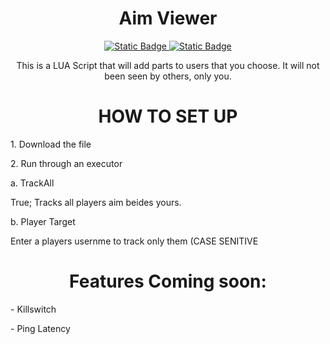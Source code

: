 
<h1 align="center">
Aim Viewer
</h1>

<p align="center">
<a href= "https://github.com/SomeRandomDeveloperReal/AimViewerV_1.0"><img alt="Static Badge" src="https://img.shields.io/badge/LISENCE-UNLISENCED-red?style=for-the-badge&logo=github">
<a href= "https://github.com/SomeRandomDeveloperReal/AimViewerV_1.0"><img alt="Static Badge" src="https://img.shields.io/badge/Script%20Version-1.0.0-green?style=for-the-badge">
</a>

</p>

<p align="center">
This is a LUA Script that will add parts to users that you choose.
It will not been seen by others, only you.
</p>

<h1 align="center">
HOW TO SET UP
</h1>

<p align-"center">
1. Download the file
</p>
<p align-"center">
2. Run through an executor
</p>
<p align-"center">
  a. TrackAll
</p>
<p align-"center">
True; Tracks all players aim beides yours.
</p>
<p align-"center">
b. Player Target
</p>
<p align-"center">
Enter a players usernme to track only them (CASE SENITIVE
</p>

<h1 align="center">
Features Coming soon:
</h1>
<p align-"center">
- Killswitch
</p>
<p align-"center">
- Ping Latency
</p>
